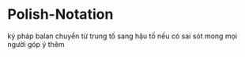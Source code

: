 # Polish-Notation
ký pháp balan chuyển từ trung tố sang hậu tố 
nếu có sai sót mong mọi người góp ý thêm
